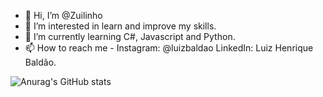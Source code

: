 - 👋 Hi, I’m @Zuilinho
- 👀 I’m interested in learn and improve my skills.
- 🌱 I’m currently learning C#, Javascript and Python.
- 📫 How to reach me - Instagram: @luizbaldao LinkedIn: Luiz Henrique Baldão.

![Anurag's GitHub stats](https://github-readme-stats.vercel.app/api?username=Zuilinho&show_icons=true&theme=merko)


